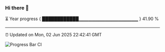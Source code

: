 ### Hi there 👋

⏳ Year progress { ████████████▁▁▁▁▁▁▁▁▁▁▁▁▁▁▁▁▁▁ } 41.90 %

---

⏰ Updated on Mon, 02 Jun 2025 22:42:41 GMT

![Progress Bar CI](https://github.com/IshwaranRudhara/GIT-ACTION/workflows/Progress%20Bar%20CI/badge.svg)
